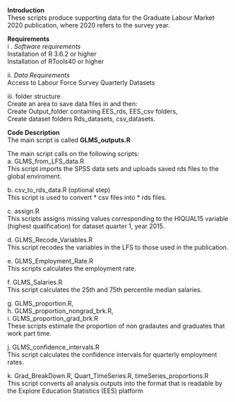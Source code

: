 **Introduction**  
These scripts produce supporting data for the Graduate Labour Market 2020 publication, where 2020 refers to the survey year.

**Requirements**  
i . *Software requirements*  
 Installation of R 3.6.2 or higher  
 Installation of RTools40 or higher  

 ii. *Data Requirements*  
Access to Labour Force Survey Quarterly Datasets  

iii. folder structure  
Create an area to save data files in and then:  
Create Output_folder containing EES_rds, EES_csv folders,   
Create dataset folders  Rds_datasets, csv_datasets.  

**Code Description**  
The main script is called **GLMS_outputs.R**

The main script calls on the following scripts:  
a. GLMS_from_LFS_data.R  
This script imports the SPSS data sets and uploads saved rds files to the global enviroment.  

b. csv_to_rds_data.R (optional step)  
This script is used to convert * csv files into * rds files.  

c. assign.R  
This scripts assigns missing values corresponding to the HIQUAL15 variable (highest qualification) for dataset quarter 1, year 2015.  

d. GLMS_Recode_Variables.R  
This script recodes the variables in the LFS to those used in the publication.  

e. GLMS_Employment_Rate.R  
This scripts calculates the employment rate.  

f. GLMS_Salaries.R  
This script calculates the 25th and 75th percentile median salaries.  

g. GLMS_proportion.R,  
h. GLMS_proportion_nongrad_brk.R,  
i. GLMS_proportion_grad_brk.R  
These scripts estimate the proportion of non gradautes and graduates that work part time.  

j. GLMS_confidence_intervals.R  
This script calculates the confidence intervals for quarterly employment rates.  

 k. Grad_BreakDown.R, Quart_TimeSeries.R, timeSeries_proportions.R   
This script converts all analysis outputs into the format that is readable by the Explore Education Statistics (EES) platform    


